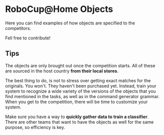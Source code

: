 # RoboCup@Home Objects

Here you can find examples of how objects are specified to the competitors.

Fell free to contribute!

## Tips

The objects are only brought out once the competition starts. All of these are sourced in the host country **from their local stores**.

The best thing to do, is not to stress over getting exact matches for the originals. You won't. They haven't been purchased yet. Instead, train your system to recognize a wide variety of the versions of the objects that you find mentioned in the tasks, as well as in the command generator grammar. When you get to the competition, there will be time to customize your system.

Make sure you have a way to **quickly gather data to train a classifier**. There are other teams that want to have the objects as well for the same purpose, so efficiency is key. 
